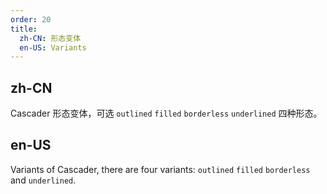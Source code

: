 ```yaml
---
order: 20
title:
  zh-CN: 形态变体
  en-US: Variants
---
```


## zh-CN

Cascader 形态变体，可选 `outlined` `filled` `borderless` `underlined` 四种形态。

## en-US

Variants of Cascader, there are four variants: `outlined` `filled` `borderless` and `underlined`.
